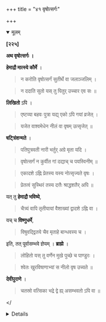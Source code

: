 +++
title = "४१ वृषोत्सर्गः"

+++

<details open><summary>मूलम्</summary>

**[२२५]**

**अथ वृषोत्सर्गः ।**

**हेमाद्रौ मात्स्ये कौर्मे** ।

> न करोति वृषोत्सर्गं सुतीर्थे वा जलाञ्जलिम् ।

> न ददाति सुतो यस् तु पितुर् उच्चार एव सः ॥

**लिखितो** ऽपि ।

> एष्टव्या बहवः पुत्रा यद्य् एको ऽपि गयां व्रजेत् ।

> यजेत वाश्वमेधेन नीलं वा वृषम् उत्सृजेत् ॥

**षट्त्रिंशन्मते** ।

> पतिपुत्रवती नारी भर्तुर् अग्रे मृता यदि ।

> वृषोत्सर्गं न कुर्वीत गां दद्याच् च पयस्विनीम् ॥

> एकादशे ऽह्नि प्रेतस्य यस्य नोत्सृज्यते वृषः ।

> प्रेतत्वं सुस्थिरं तस्य दत्तैः श्राद्धशतैर् अपि ॥

यत् तु **हेमाद्रौ भविष्ये**,

> चैत्र्यं वापि तृतीयायां वैशाख्यां द्वादशे ऽह्नि वा ।

यच् च **विष्णुधर्मे**,

> विषुवद्द्वितये चैव मृताहे बान्धवस्य च ।

इति, तत् पूर्वासम्भवे ज्ञेयम् । **ब्राह्मे** ।

> लोहितो यस् तु वर्णेन मुखे पुच्छे च पाण्डुरः ।

> श्वेतः खुरविषाणाभ्यां स नीलो वृष उच्यते ॥

**देवीपुराणे** ।

> चतस्रो वत्सिका भद्रे द्वे ह्य् असम्भवतो ऽपि वा ॥

</<details>

<details><summary>मराठी</summary>

यानन्तर वृपोत्सर्ग साङ्गतो. 

याविषयीं हेमाद्रीत मत्स्य व कूर्मपुराणान्त-" जो पुत्र वृपोत्सर्ग किंवा पवित्र तीर्थी उदकदान करीत नाही, तो त्या पित्याचा पुत्रच नव्हे, तर, केवल मल होय, ' असं सां गितले आहे. लिखित ह्मणतो-" आपल्यास पुत्र बहुत व्हावे असी इच्छा करावी. कां 
की, त्यान्तून एखादा तरी गयेस जाईल, अश्वमेध करील, किंवा नीलवृपोत्सर्ग करील. " पत्रिंशन्मतान्त-" सुवामिनी पुत्रवती स्त्री जर, नव-याच्या आदी मरण पावेल तर तिच्या प्रीत्यर्थ वृषोत्सर्ग न करितां दुभती गाय दान करावी. ज्या प्रेताच्या ११ व्या दिनी वृषोत्सर्ग होत नाहीम्; त्याचे शेङ्कडों श्राद्धे केली तथापि प्रेतत्व जात नाही." असे साङ्गि तले आहे. जे हेमाद्रीत भविष्य पुराणान्त-" चैत्री अथवा वैशाखी तृतीया व प्रेताचा १२ वा दिवस या काली "-व में विष्णुधर्मोत्तरान्त-" २ विपुवसङ्क्रान्ति व बान्धवाञ्च्या मृतदिनी वृषोत्सर्ग करावा, " असे साङ्गितले आहे तं पूर्वोक्त वृपोत्सर्गाचा असम्भव अ. सता असे समजावेम्. ब्राह्मपुराणान्त,-" ज्याचा वर्ण लाल असून मुग्ख व पुच्छ शुभ्र ( गौर ) व खुर आणि शिगें मफेत असतात तो नीलवृष असें धर्मशास्त्रवेत्त ह्मणतात, असे साङ्गितले आहे. देवीपुराणान्त-" वृषाबरोबर ४, २, अथवा १ पाड्या असाव्या," असे साङ्गितले आहे. 
</<details>

<details open><summary>मूलम्</summary>

**[२२६]**

**अथ प्रयोगः ।**

तत्र पूर्वं विष्णुरूपिणे तर्पणम् उक्तं **देवजातीये** । तत्र मूलं चिन्त्यम् । उपवीती देशकालौ स्मृत्वा काश्यपगोत्रस्यामुकदासप्रेतस्य प्रेतत्वनिवृत्त्या रुद्रलोकप्राप्त्यर्थं वस्वादिलोकप्राप्त्यर्थं वा वृषोत्सर्गं करिष्ये इत्य् उक्त्वा ।

> नन्दा च[^८३] सुमनाश् चैव सुशीला च पयस्विनी ।

[^८३]:
     प्- हि

> सुरभिः पञ्चमी प्रोक्तेति वृषमातॄः पूजयेन् न वा ॥

तत ऐशाने कुम्भे रुद्रं सम्पूज्याग्निं प्रतिष्ठाप्य ब्रह्मासनं कृत्वा प्रणीतापात्रे द्वयोर् भागयोर् जलक्षीरे प्रणीय पायसं पिष्टचरुं च कृत्वा, आदौ अग्न्याहुतीः षट् च आज्यभागाव् अतः परम् इति स्मृतेर् अग्नये स्वाहेति षट् । तत आघाराव् आज्यभागौ च । ततः प्रजापतये इन्द्रायाग्नये सोमाय चाज्यं हुत्वाग्नये रुद्राय शर्वाय पशुपतये उग्रायाशनये भगाय महादेवायेशानाय च पायसं हुत्वा पूष्णे स्वाहेति पिष्टं चरुं वा हुत्वा द्वयोः स्विष्टकृतं हुत्वाज्येन प्राजापत्यन्ता नवाहुतीर् हुत्वा वृषं चतस्रो द्वे एकां वा वत्सतरीम् अलङ्कुर्यात् । अत्र होमस्य वेदमन्त्रैर् उक्तैः शूद्रस्य होमो नेति **मदनपलः** । <u>अन्ये</u> तु नाम्नाहुः । ततो वृषम् अग्निं चतुः परिक्रम्य रुद्रकुम्भोदकेनाभिषिच्य वृषं गाश् च गन्धस्रक्वस्त्राद्यैर् अलङ्कृत्य रुद्ररूपविप्रायैतत् पाद्यम् आसनं गन्धं च चतुर्भ्यो दत्वा रुद्ररूपप्रेतरूपि-विप्रेभ्यश् चत्वार्य् आमान्नानि दत्वा वृषोत्सर्गश्राद्धप्रतिष्ट्ःआर्थं दक्षिणां दत्वा वृषपदे पिण्डान् दद्याद् इति <u>केचित्</u> । ततो वामाङ्गे त्रिशूलेन दक्षिणे चक्रेण व्यत्ययेन वा वृषं गाश् चाङ्कयित्वा कुशतिलहेमजलयुतं पुच्छम् आदाय देशकालाव् उक्त्वा काश्य्पगोत्रस्यास्मत्पितुर् अमुकप्रेतस्य प्रेतत्वविमुक्तिद्वारा रुद्रलोकप्राप्त्यर्थं इमं वृषं वत्सतरीसहितं रुद्रदैवतम् अमुकगोत्रायामुकप्रेतायोत्सृजामि । युष्मभ्यः पतिं ददाम्य् एतेन पतिना स्वच्छन्दं चरत तेन श्रीरुद्रः प्रीयताम् इत्य् उक्त्वापसव्येन सतिलं पुच्छोदकम् आदायामुकप्रेत इदं ते वृषवत्सतर्योः पुच्छोदकम् उपतिष्ठताम् इत्य् उक्त्वा पठेत् । 

> धर्म त्वं वृषरूपेण जगदानन्दकारक ।

> अष्टमूर्तेर् अधिष्ठानम् अतः पाहि सनातन ॥

> वृषो हि भगवान् धर्मश् चतुष्पादः प्रकीर्तितः ।

> वृणोमि तम् अहं भक्त्या प्रेतं स्वर्तं नयत्व् असौ ॥

> अयं हि वो मया दत्तः सर्वासां पतिर् उत्तमः ।

> तुभ्यं चैता मया दत्ताः पत्न्यः सर्वा मनोरमाः ॥

> वृष एष मया दत्तस् तं तारयतु सर्वदा ॥ इति । 

ब्रह्मणे पूर्णपात्रम् आचार्याय सहिरण्यं गोमिथुनं दत्वा विसृज्येश्वरार्पणम् कुर्यात् ।

इति वृषोत्सर्गः ।
</<details> 

<details><summary>मराठी</summary>

यानन्तर प्रयोग साङ्गतो. 

" त्याम्त प्रथम वृष हा विष्णुरूपी असे उद्देशून तर्पण करावेम्, ' असें देवजानीयाम्त साङ्गितले आहे. त्याच्या मूलवचनांविषयी विचार करावा. कर्त्याने उपवीती असून, देशकाल स्मरून,-काश्यपगोत्रस्यामुकदासप्रेतस्य प्रेतखनिवृत्त्या रुद्रलोकप्राप्त्यर्थ अथवा वस्वादिलोकावाप्त्यर्थं दृषोत्सर्ग करिष्ये । असा सङ्कल्प करून, नन्दा, सुमना, सुशीला, पयस्विनी आणि सुरभि या ५ वृषमाताञ्चे, सम्भव असल्यास पूजन करावे. नन्तर ईशान्येस यथाविधि कुम्भ स्थापून, त्यांवर रुद्रप्रतिमा स्थापून, त्याचे यथोक्त उपचारान्नी पू जन करून, अग्निप्रतिष्ठापन केल्यावर ब्रह्मासन देऊन, प्रणीतापात्राम्त २ भागाम्त उदक व दुग्ध घालून, पिष्टचरु किंवा पायस करून,-"या कर्मात प्रथम ६ आज्याहुति व मग आज्यभाग करावे,” अशी स्मृति आहे ह्मणून,-"अनये स्वाहा" याने ६ आहुति दे ऊन, आघारहोम व आज्यभाग केल्यावर,-"प्रजापतये स्वाहा । इन्द्राय स्वाहा । अ नये स्वाहा।सोमाय स्वाहा" या मन्त्रान्नी आज्यहोम करून, अग्नये स्वाहा। रुद्राय स्वाहा । शर्वाय स्वाहा । पशुपतये स्वाहा । उग्राय स्वाहा । अशनये स्वाहा । भगाय स्वाहा। महादेवाय स्वाहा । ईशानाय स्वाहा" या मन्त्रान्नी पायसहवन करून, “पूणे स्वाहा" मन्त्राने पिष्ट व चरु हवन करून, दोहोञ्चें स्विष्टकृत् करून, आज्याने प्रजापतीपर्यम्त ९ आहुति देउन, वृषास ४, २ किंवा १ पाड्यांसह, अलङ्कृत करावा. येथे-'हा पूर्वोक्त होम वैदिकमन्त्रोक्त आहे ह्मणून, शूद्राम्स होम नाही,' असें मदनपाल ह्मणतो. अन्य कित्येक-"नाममन्त्रान्नी होम करावा," असें ह्मणतात. नन्तर वृषास व अग्नीस ४ प्रद क्षिणा करून, पूर्वस्थापित कलशोदकाने अभिषेक करून, वृपास व गायीम्स गन्ध, पुष्पमाला, वस्त्रादिकान्नी अलङ्कार करून-रुद्ररूपविप्रायैतत्पाद्यं ह्मणून पाद्य, असेच आसन, गम्ध इत्यादिक उपचार चौघाम्स देऊन, रुद्ररूपप्रेतरूपी ४ ब्राह्मणाम्स २ आमान्ने देऊन, वृषोत्सर्गश्राद्धप्रतिष्ठेकरितां दक्षिणा देऊन, "वृषाच्या पायांवर पिण्ड द्यावे,” असें कित्येक ह्मणतात. नन्तर वामभागीं त्रिशूलाने व दक्षिणभागीं चक्राने किंवा विपर्यय करून-ह्मणने त्रिशूलानें वृषास व चक्राने गायीस डागून,- दर्भ, तीळ, सुवर्ण व उद कान्नी युक्त वृषपुच्छ हातात घेऊन, देशकालादि स्मरून- काश्यपगोत्रस्यास्मत्पि तुरमुकप्रेतस्य प्रेतत्वविमुक्तिद्वारा रुद्रलोकमाप्त्यर्थ इमं नृपं वत्सतरीसहितं रुद्र दैवत्वं अमुकगोत्रायामुकतायोत्सनामि । असें ह्मणून, युप्मभ्यः पतिं ददाम्येतेन पतिना स्वच्छन्दं चरत । तेन श्रीरुद्रः प्रीयतां । असें ह्मणून, अपसव्याने सतिल पुच्छो दक घेऊन,-"काश्यपगोत्रामुकप्रेतेदं ते वृपवत्सतर्योः पुच्छोदकमुपतिष्ठताम्" ह्मणून ते सोडून, पुढील मन्त्र ह्मणावे. ते-"धर्म वं सुपरूपेण जगदानन्दकारक ॥ अष्टम तेरधिष्ठानमतः पाहि सनातन ॥ १॥ पो हि भगवान्धर्मश्चतुप्पादः प्रकीर्तितः ॥ वृणोमि तमहं भक्त्या प्रेतं स्वर्ग नयत्वसौ ॥ २ ॥ अयं हि वो मया दत्तः सर्वा सां पतिरुत्तमः ॥ तुभ्यं चैता मया दत्ताः पल्यः सर्वा मनोरमाः ॥ ३ ॥ तृप एव मया दत्तस्तं तारयतु सर्वदा" ॥ नन्तर, ब्रयास पूर्ण पात्र, व आचार्यास सहिरण्य गोमिथुन देऊन, त्याचे विसर्जन करून, कर्म ईश्वरार्पण करावेम्. 

इति शूद्रधर्मतत्त्वप्रकाशे वृषोत्सर्गप्रयोगः॥ 
</<details>